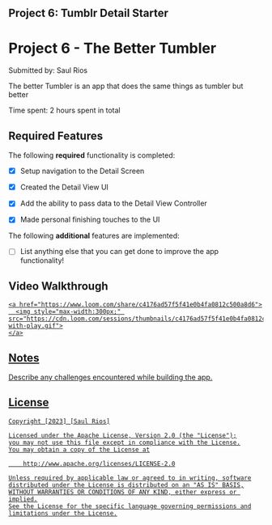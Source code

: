 ## Project 6: Tumblr Detail Starter
# Project 6 - The Better Tumbler

Submitted by: Saul Rios

The better Tumbler is an app that does the same things as tumbler but better

Time spent: 2 hours spent in total

## Required Features

The following **required** functionality is completed:

- [x] Setup navigation to the Detail Screen
- [x] Created the Detail View UI
- [x] Add the ability to pass data to the Detail View Controller
- [x] Made personal finishing touches to the UI


The following **additional** features are implemented:

- [ ] List anything else that you can get done to improve the app functionality!

## Video Walkthrough

<div>
    <a href="https://www.loom.com/share/c4176ad57f5f41e0b4fa0812c500a8d6">
    
    <a href="https://www.loom.com/share/c4176ad57f5f41e0b4fa0812c500a8d6">
      <img style="max-width:300px;" src="https://cdn.loom.com/sessions/thumbnails/c4176ad57f5f41e0b4fa0812c500a8d6-with-play.gif">
    </a>
  </div>

## Notes

Describe any challenges encountered while building the app.

## License

    Copyright [2023] [Saul Rios]

    Licensed under the Apache License, Version 2.0 (the "License");
    you may not use this file except in compliance with the License.
    You may obtain a copy of the License at

        http://www.apache.org/licenses/LICENSE-2.0

    Unless required by applicable law or agreed to in writing, software
    distributed under the License is distributed on an "AS IS" BASIS,
    WITHOUT WARRANTIES OR CONDITIONS OF ANY KIND, either express or implied.
    See the License for the specific language governing permissions and
    limitations under the License.
